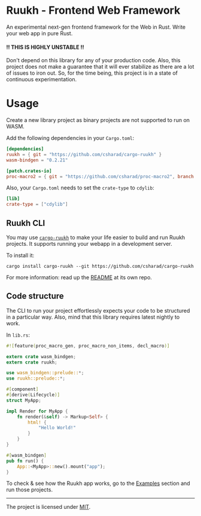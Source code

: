# Ruukh - Frontend Web Framework

An experimental next-gen frontend framework for the Web in Rust. Write your web app in 
pure Rust.

#### !! THIS IS HIGHLY UNSTABLE !!
Don't depend on this library for any of your production code. Also, this project does not
make a guarantee that it will ever stabilize as there are a lot of issues to iron out.
So, for the time being, this project is in a state of continuous experimentation.

# Usage

Create a new library project as binary projects are not supported to run on WASM.

Add the following dependencies in your `Cargo.toml`:
```toml
[dependencies]
ruukh = { git = "https://github.com/csharad/cargo-ruukh" }
wasm-bindgen = "0.2.21"

[patch.crates-io]
proc-macro2 = { git = "https://github.com/csharad/proc-macro2", branch = "feature_flagged" }
```

Also, your `Cargo.toml` needs to set the `crate-type` to `cdylib`:
```toml
[lib]
crate-type = ["cdylib"]
```

## Ruukh CLI

You may use [`cargo-ruukh`](https://github.com/csharad/cargo-ruukh) to make your life easier
to build and run Ruukh projects. It supports running your webapp in a development server.

To install it:
```shell
cargo install cargo-ruukh --git https://github.com/csharad/cargo-ruukh
```

For more information: read up the [README](https://github.com/csharad/cargo-ruukh) at its own repo.

## Code structure

The CLI to run your project effortlessly expects your code to be structured in a particular way.
Also, mind that this library requires latest nightly to work.

In `lib.rs`:

```rust
#![feature(proc_macro_gen, proc_macro_non_items, decl_macro)]

extern crate wasm_bindgen;
extern crate ruukh;

use wasm_bindgen::prelude::*;
use ruukh::prelude::*;

#[component]
#[derive(Lifecycle)]
struct MyApp;

impl Render for MyApp {
    fn render(&self) -> Markup<Self> {
        html! {
            "Hello World!"
        }
    }
}

#[wasm_bindgen]
pub fn run() {
    App::<MyApp>::new().mount("app");
}
```

To check & see how the Ruukh app works, go to the [Examples](https://github.com/csharad/ruukh/tree/master/examples) section and run those projects.

---
The project is licensed under [MIT](https://github.com/csharad/ruukh/blob/master/LICENSE).
